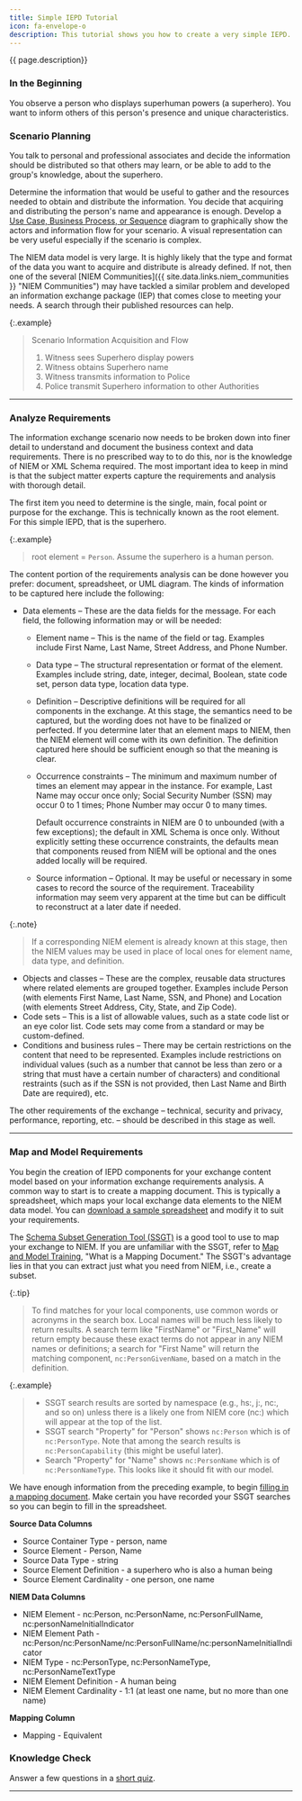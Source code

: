 ```yaml
---
title: Simple IEPD Tutorial
icon: fa-envelope-o
description: This tutorial shows you how to create a very simple IEPD. Once you are comfortable with the process and output, you can move on to [more complex](/training/iepd-developer/) IEPDs.
---
```


{{ page.description}}

### In the Beginning

You observe a person who displays superhuman powers (a superhero). You want to inform others of this person's presence and unique characteristics.

### Scenario Planning

<!--
You review background information related to your information exchange, assess resource impact, understand business context, and identify information exchange business scenarios.

sources:
IEPD Tutorials from /iepd-starter-kit/iepd-tutorials/
Dropbox (GaTech)/NIEM-FA807514D0018-0018/training/2010-05-18-walmsley-creating-a-niem-2.1-iepd/2010-05-18-walmsley-creating-a-niem-2.1-iepd.pdf
-->

You talk to personal and professional associates and decide the information should be distributed so that others may learn, or be able to add to the group's knowledge, about the superhero.

Determine the information that would be useful to gather and the resources needed to obtain and distribute the information. You decide that acquiring and distributing the person's name and appearance is enough. Develop a [Use Case, Business Process, or Sequence](/training/iepd-developer/scenario-planning/) diagram to graphically show the actors and information flow for your scenario. A visual representation can be very useful especially if the scenario is complex.

The NIEM data model is very large. It is highly likely that the type and format of the data you want to acquire and distribute is already defined. If not, then one of the several [NIEM Communities]({{ site.data.links.niem_communities }} "NIEM Communities") may have tackled a similar problem and developed an information exchange package (IEP) that comes close to meeting your needs. A search through their published resources can help.

{:.example}
>Scenario Information Acquisition and Flow
>
>1. Witness sees Superhero display powers
>1. Witness obtains Superhero name
>1. Witness transmits information to Police
>1. Police transmit Superhero information to other Authorities

---

### Analyze Requirements

The information exchange scenario now needs to be broken down into finer detail to understand and document the business context and data requirements. There is no prescribed way to to do this, nor is the knowledge of NIEM or XML Schema required. The most important idea to keep in mind is that the subject matter experts capture the requirements and analysis with thorough detail.

The first item you need to determine is the single, main, focal point or purpose for the exchange. This is technically known as the root element. For this simple IEPD, that is the superhero.

{:.example}
> root element = `Person`. Assume the superhero is a human person.

The content portion of the requirements analysis can be done however you prefer: document, spreadsheet, or UML diagram.  The kinds of information to be captured here include the following:

- Data elements – These are the data fields for the message.  For each field, the following information may or will be needed:
  - Element name – This is the name of the field or tag.  Examples include First Name, Last Name, Street Address, and Phone Number.
  - Data type – The structural representation or format of the element. Examples include string, date, integer, decimal, Boolean, state code set, person data type, location data type.
  - Definition – Descriptive definitions will be required for all components in the exchange. At this stage, the semantics need to be captured, but the wording does not have to be finalized or perfected. If you determine later that an element maps to NIEM, then the NIEM element will come with its own definition. The definition captured here should be sufficient enough so that the meaning is clear.
  - Occurrence constraints – The minimum and maximum number of times an element may appear in the instance. For example, Last Name may occur once only; Social Security Number (SSN) may occur 0 to 1 times; Phone Number may occur 0 to many times.

    Default occurrence constraints in NIEM are 0 to unbounded (with a few exceptions); the default in XML Schema is once only.  Without explicitly setting these occurrence constraints, the defaults mean that components reused from NIEM will be optional and the ones added locally will be required.
  - Source information – Optional. It may be useful or necessary in some cases to record the source of the requirement. Traceability information may seem very apparent at the time but can be difficult to reconstruct at a later date if needed.

{:.note}
>If a corresponding NIEM element is already known at this stage, then the NIEM values may be used in place of local ones for element name, data type, and definition.

- Objects and classes – These are the complex, reusable data structures where related elements are grouped together.  Examples include Person (with elements First Name, Last Name, SSN, and Phone) and Location (with elements Street Address, City, State, and Zip Code).
- Code sets – This is a list of allowable values, such as a state code list or an eye color list.  Code sets may come from a standard or may be custom-defined.
- Conditions and business rules – There may be certain restrictions on the content that need to be represented.  Examples include restrictions on individual values (such as a number that cannot be less than zero or a string that must have a certain number of characters) and conditional restraints (such as if the SSN is not provided, then Last Name and Birth Date are required), etc.

The other requirements of the exchange – technical, security and privacy, performance, reporting, etc. – should be described in this stage as well.

---

### Map and Model Requirements

You begin the creation of IEPD components for your exchange content model based on your information exchange requirements analysis.  A common way to start is to create a mapping document. This is typically a spreadsheet, which maps your local exchange data elements to the NIEM data model. You can [download a sample spreadsheet](/training/iepd-developer/map-and-model/assets/SampleEmptyMappingDocument.xlsx "Sample Mapping Document") and modify it to suit your requirements.

The [Schema Subset Generation Tool (SSGT)](/reference/tools/ssgt/ "Schema Subset Generation Tool (SSGT)") is a good tool to use to map your exchange to NIEM. If you are unfamiliar with the SSGT, refer to [Map and Model Training](/training/iepd-developer/map-and-model/ "Map and Model Training"), "What is a Mapping Document." The SSGT's advantage lies in that you can extract just what you need from NIEM, i.e., create a subset.

{:.tip}
>To find matches for your local components, use common words or acronyms in the search box.  Local names will be much less likely to return results.  A search term like "FirstName" or "First_Name" will return empty because these exact terms do not appear in any NIEM names or definitions; a search for "First Name" will return the matching component, `nc:PersonGivenName`, based on a match in the definition.

{:.example}
>
>- SSGT search results are sorted by namespace (e.g., hs:, j:, nc:, and so on) unless there is a likely one from NIEM core (nc:) which will appear at the top of the list.
>- SSGT search "Property" for "Person" shows `nc:Person` which is of `nc:PersonType`. Note that among the search results is `nc:PersonCapability` (this might be useful later).
>- Search "Property" for "Name" shows `nc:PersonName` which is of `nc:PersonNameType`. This looks like it should fit with our model.

We have enough information from the preceding example, to begin [filling in a mapping document](/training/iepd-developer/map-and-model/). Make certain you have recorded your SSGT searches so you can begin to fill in the spreadsheet.

**Source Data Columns**

- Source Container Type - person, name
- Source Element - Person, Name
- Source Data Type - string
- Source Element Definition - a superhero who is also a human being
- Source Element Cardinality - one person, one name

**NIEM Data Columns**

- NIEM Element - nc:Person, nc:PersonName, nc:PersonFullName, nc:personNameInitialIndicator
- NIEM Element Path - nc:Person/nc:PersonName/nc:PersonFullName/nc:personNameInitialIndicator
- NIEM Type - nc:PersonType, nc:PersonNameType, nc:PersonNameTextType
- NIEM Element Definition - A human being
- NIEM Element Cardinality - 1:1 (at least one name, but no more than one name)

**Mapping Column**

- Mapping - Equivalent

### Knowledge Check

Answer a few questions in a [short quiz](/training/iepd-developer/simple-iepd-tutorial/quiz).

---

<!--
### Build and Validate

You create a set of exchange-specific, NIEM-conformant XML schemas that implement the exchange content model created for the exchange and validate them. Components in this phase also include other XML documents generated from NIEM tools (e.g., Wantlist).

### Assemble and Document

You prepare and package all related files for the IEPD into a single, self‐contained, self-documented, portable archive file. You then should perform a peer review to ensure artifact consistency within the IEPD and with other IEPDs.

### Publish and Implement

You implement the IEPD into production and publish the IEPD for search, discovery, and reuse.
-->